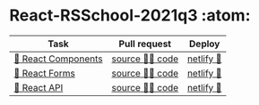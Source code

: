 # React-RSSchool-2021q3 :atom:

Task | Pull request | Deploy
---  | ---          | ---
[📜 React Components][task 1] | [source 🧑‍💻 code][pull 1] | [netlify 🚀][deploy 1]
[📜 React Forms][task 2]      | [source 🧑‍💻 code][pull 2] | [netlify 🚀][deploy 2]
[📜 React API][task 3]        | [source 🧑‍💻 code][pull 3] | [netlify 🚀][deploy 3]


[task 1]: https://github.com/rolling-scopes-school/tasks/blob/master/tasks/react/react-components.md
[task 2]: https://github.com/rolling-scopes-school/tasks/blob/master/tasks/react/react-forms.md
[task 3]: https://github.com/rolling-scopes-school/tasks/blob/master/tasks/react/react-api.md

[pull 1]: https://github.com/fronte-finem/React-RSSchool-2021q3/pull/1
[pull 2]: https://github.com/fronte-finem/React-RSSchool-2021q3/pull/2
[pull 3]: https://github.com/fronte-finem/React-RSSchool-2021q3/pull/3

[deploy 1]: https://fronte-finem.netlify.app/react-components/
[deploy 2]: https://fronte-finem.netlify.app/react-forms/
[deploy 3]: https://fronte-finem.netlify.app/react-api/
